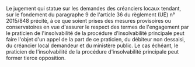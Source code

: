 Le jugement qui statue sur les demandes des créanciers locaux tendant, sur le fondement du paragraphe 9 de l'article 36 du règlement (UE) n° 2015/848 précité, à ce que soient prises des mesures provisoires ou conservatoires en vue d'assurer le respect des termes de l'engagement par le praticien de l'insolvabilité de la procédure d'insolvabilité principale peut faire l'objet d'un appel de la part de ce praticien, du débiteur non dessaisi, du créancier local demandeur et du ministère public. Le cas échéant, le praticien de l'insolvabilité de la procédure d'insolvabilité principale peut former tierce opposition.

